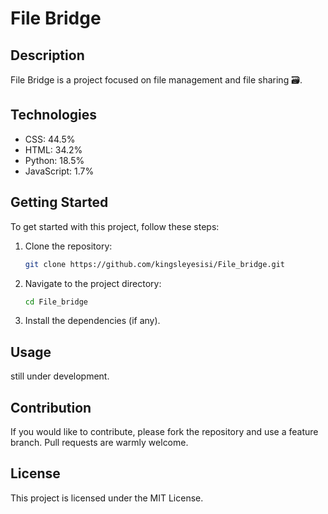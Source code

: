 # File Bridge

## Description
File Bridge is a project focused on file management and file sharing 🗃️.

## Technologies
- CSS: 44.5%
- HTML: 34.2%
- Python: 18.5%
- JavaScript: 1.7%

## Getting Started
To get started with this project, follow these steps:

1. Clone the repository:
    ```bash
    git clone https://github.com/kingsleyesisi/File_bridge.git
    ```
2. Navigate to the project directory:
    ```bash
    cd File_bridge
    ```
3. Install the dependencies (if any).

## Usage
still under development.

## Contribution
If you would like to contribute, please fork the repository and use a feature branch. Pull requests are warmly welcome.

## License
This project is licensed under the MIT License.

